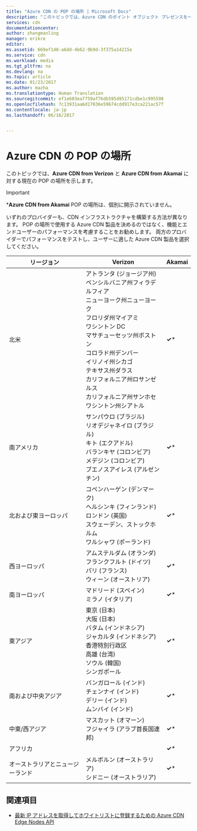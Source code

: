 ```yaml
---
title: "Azure CDN の POP の場所 | Microsoft Docs"
description: "このトピックでは、Azure CDN のポイント オブジェクト プレゼンスを一覧表示します。"
services: cdn
documentationcenter: 
author: zhangmanling
manager: erikre
editor: 
ms.assetid: 669ef140-a6dd-4b62-9b9d-3f375a14215e
ms.service: cdn
ms.workload: media
ms.tgt_pltfrm: na
ms.devlang: na
ms.topic: article
ms.date: 01/23/2017
ms.author: mazha
ms.translationtype: Human Translation
ms.sourcegitcommit: ef1e603ea7759af76db595d95171cdbe1c995598
ms.openlocfilehash: 7c13931aa6d17036e59674cdd917e3ca221ac57f
ms.contentlocale: ja-jp
ms.lasthandoff: 06/16/2017


---
```

# <a name="azure-cdn-pop-locations"></a>Azure CDN の POP の場所
このトピックでは、**Azure CDN from Verizon** と **Azure CDN from Akamai** に対する現在の POP の場所を示します。

> [!IMPORTANT]
> \***Azure CDN from Akamai** POP の場所は、個別に開示されていません。  
> 
> いずれのプロバイダーも、CDN インフラストラクチャを構築する方法が異なります。  POP の場所で使用する Azure CDN 製品を決めるのではなく、機能とエンドユーザーのパフォーマンスを考慮することをお勧めします。  両方のプロバイダーでパフォーマンスをテストし、ユーザーに適した Azure CDN 製品を選択してください。 
> 
> 

| リージョン | Verizon | Akamai |
| --- | --- | --- |
| 北米 |アトランタ (ジョージア州)<br />ペンシルバニア州フィラデルフィア<br />ニューヨーク州ニューヨーク<br />フロリダ州マイアミ<br />ワシントン DC<br />マサチューセッツ州ボストン<br />コロラド州デンバー<br />イリノイ州シカゴ<br />テキサス州ダラス<br />カリフォルニア州ロサンゼルス<br />カリフォルニア州サンホセ<br />ワシントン州シアトル |**&#x2713;**\* |
| 南アメリカ |サンパウロ (ブラジル)<br />リオデジャネイロ (ブラジル)<br />キト (エクアドル)<br />バランキヤ (コロンビア)<br />メデジン (コロンビア)<br/>ブエノスアイレス (アルゼンチン) |**&#x2713;**\* |
| 北および東ヨーロッパ |コペンハーゲン (デンマーク)<br />ヘルシンキ (フィンランド)<br />ロンドン (英国)<br />スウェーデン、ストックホルム<br />ワルシャワ (ポーランド) |**&#x2713;**\* |
| 西ヨーロッパ |アムステルダム (オランダ)<br />フランクフルト (ドイツ)<br />パリ (フランス)<br />ウィーン (オーストリア) |**&#x2713;**\* |
| 南ヨーロッパ |マドリード (スペイン)<br />ミラノ (イタリア) |**&#x2713;**\* |
| 東アジア |東京 (日本)<br />大阪 (日本)<br />バタム (インドネシア)<br />ジャカルタ (インドネシア)<br />香港特別行政区<br />高雄 (台湾)<br />ソウル (韓国)<br />シンガポール |**&#x2713;**\* |
| 南および中央アジア |バンガロール (インド)<br />チェンナイ (インド)<br />デリー (インド)<br />ムンバイ (インド) |**&#x2713;**\* |
| 中東/西アジア |マスカット (オマーン) <br /> フジャイラ (アラブ首長国連邦) |**&#x2713;**\* |
| アフリカ | |**&#x2713;**\* |
| オーストラリアとニュージーランド |メルボルン (オーストラリア)<br />シドニー (オーストラリア) |**&#x2713;**\* |

## <a name="see-also"></a>関連項目
* [最新 IP アドレスを取得してホワイトリストに登録するための Azure CDN Edge Nodes API](https://docs.microsoft.com/en-us/rest/api/cdn/edgenodes)



